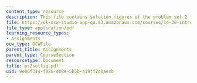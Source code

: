 ```yaml
---
content_type: resource
description: This file contains solution figures of the problem set 2 for week 2.
file: https://ol-ocw-studio-app-qa.s3.amazonaws.com/courses/14-30-introduction-to-statistical-method-in-economics-spring-2006/9e06f314f026db8e5b5ba19ff2d0aecb_ps2solfig.pdf
file_type: application/pdf
learning_resource_types:
- Assignments
ocw_type: OCWFile
parent_title: Assignments
parent_type: CourseSection
resourcetype: Document
title: ps2solfig.pdf
uid: 9e06f314-f026-db8e-5b5b-a19ff2d0aecb
---
```


